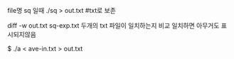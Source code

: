 file명 sq 일때
./sq > out.txt #txt로 보존

diff -w out.txt sq-exp.txt 두개의 txt 파일이 일치하는지 비교 일치하면 아무거도 표시되지않음

$ ./a < ave-in.txt > out.txt
